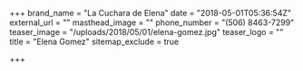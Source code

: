+++
brand_name = "La Cuchara de Elena"
date = "2018-05-01T05:36:54Z"
external_url = ""
masthead_image = ""
phone_number = "(506) 8463-7299"
teaser_image = "/uploads/2018/05/01/elena-gomez.jpg"
teaser_logo = ""
title = "Elena Gomez"
sitemap_exclude = true

+++
